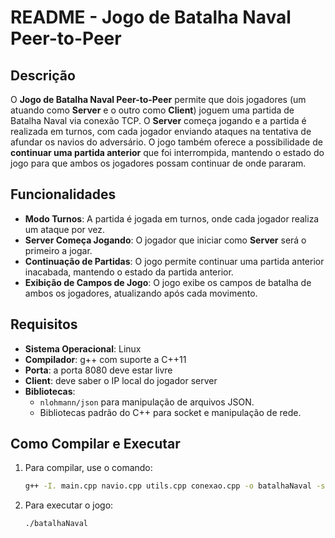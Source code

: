 # README - Jogo de Batalha Naval Peer-to-Peer

## Descrição

O **Jogo de Batalha Naval Peer-to-Peer** permite que dois jogadores (um atuando como **Server** e o outro como **Client**) joguem uma partida de Batalha Naval via conexão TCP. O **Server** começa jogando e a partida é realizada em turnos, com cada jogador enviando ataques na tentativa de afundar os navios do adversário. O jogo também oferece a possibilidade de **continuar uma partida anterior** que foi interrompida, mantendo o estado do jogo para que ambos os jogadores possam continuar de onde pararam.

## Funcionalidades
- **Modo Turnos**: A partida é jogada em turnos, onde cada jogador realiza um ataque por vez.
- **Server Começa Jogando**: O jogador que iniciar como **Server** será o primeiro a jogar.
- **Continuação de Partidas**: O jogo permite continuar uma partida anterior inacabada, mantendo o estado da partida anterior.
- **Exibição de Campos de Jogo**: O jogo exibe os campos de batalha de ambos os jogadores, atualizando após cada movimento.

## Requisitos
- **Sistema Operacional**: Linux
- **Compilador**: g++ com suporte a C++11
- **Porta**: a porta 8080 deve estar livre
- **Client**: deve saber o IP local do jogador server
- **Bibliotecas**:
  - `nlohmann/json` para manipulação de arquivos JSON.
  - Bibliotecas padrão do C++ para socket e manipulação de rede.

## Como Compilar e Executar

1. Para compilar, use o comando:

   ```bash
   g++ -I. main.cpp navio.cpp utils.cpp conexao.cpp -o batalhaNaval -std=c++11
   ```
2. Para executar o jogo:
   
   ```bash
   ./batalhaNaval
   ```
